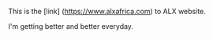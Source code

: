 This is the [link] (https://www.alxafrica.com) to ALX website.

I'm getting better and better everyday.
